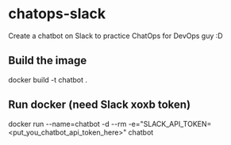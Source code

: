 # chatops-slack
Create a chatbot on Slack to practice ChatOps for DevOps guy :D

## Build the image
docker build -t chatbot .

## Run docker (need Slack xoxb token)
docker run --name=chatbot -d --rm -e="SLACK_API_TOKEN=<put_you_chatbot_api_token_here>" chatbot
